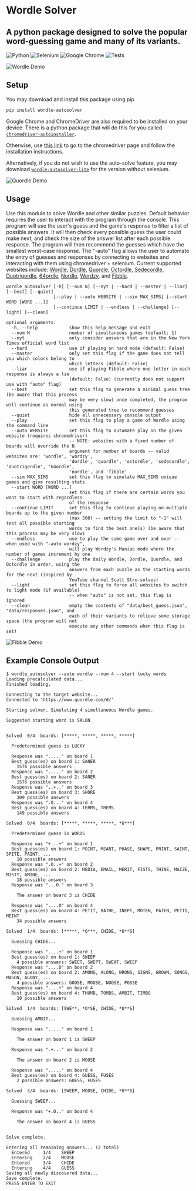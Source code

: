 # Wordle Solver
## A python package designed to solve the popular word-guessing game and many of its variants.

![Python](https://img.shields.io/badge/python-3670A0?style=style-plastic-03650f&logo=python&logoColor=ffdd54) ![Selenium](https://img.shields.io/badge/-selenium-%43B02A?style=style-plastic-03650f&logo=selenium&logoColor=white) ![Google Chrome](https://img.shields.io/badge/Google%20Chrome-4285F4?style=style-plastic-03650f&logo=GoogleChrome&logoColor=white) ![Tests](https://github.com/pueblak/wordle-autosolver/actions/workflows/tests.yml/badge.svg)

![Wordle Demo](img/wordle-demo.gif)

## Setup
You may download and install this package using pip
```bash
pip install wordle-autosolver
```
Google Chrome and ChromeDriver are also required to be installed on your device. There is a python package that will do this for you called [`chromedriver-autoinstaller`](https://pypi.org/project/chromedriver-autoinstaller/).

Otherwise, use [this link](https://chromedriver.chromium.org/getting-started) to go to the chromedriver page and follow the installation instructions.

Alternatively, if you do not wish to use the auto-solve feature, you may download [`wordle-autosolver-lite`](https://pypi.org/project/wordle-autosolver-lite/) for the version without selenium.

![Quordle Demo](img/quordle-demo.gif)

## Usage
Use this module to solve Wordle and other similar puzzles. Default behavior requires the user to interact with the program through the console. This program will use the user's guess and the game's response to filter a list of possible answers. It will then check every possible guess the user could make next, and check the size of the answer list after each possible response. The program will then recommend the guesses which have the smallest worst-case response. The "-auto" flag allows the user to automate the entry of guesses and responses by connecting to websites and interacting with them using chromedriver + selenium. Current supported websites include: [Wordle](www.nytimes.com/games/wordle/index.html), [Dordle](zaratustra.itch.io/dordle), [Quordle](www.quordle.com), [Octordle](octordle.com), [Sedecordle](www.sedecordle.com), [Duotrigordle](duotrigordle.com), [64ordle](64ordle.au), [Nordle](www.nordle.us), [Wordzy](wordzmania.com/Wordzy), and [Fibble](fibble.xyz).
```
wordle_autosolver [-h] [--num N] [--nyt | --hard | --master | --liar] [--best] [--quiet]
                  [--play | --auto WEBSITE | --sim MAX_SIMS] [--start WORD [WORD ...]]
                  [--continue LIMIT | --endless | --challenge] [--light] [--clean]

optional arguments:
  -h, --help            show this help message and exit
  --num N               number of simultaneous games (default: 1)
  --nyt                 only consider answers that are in the New York Times official word list
  --hard                use if playing on hard mode (default: False)
  --master              only set this flag if the game does not tell you which colors belong to
                        which letters (default: False)
  --liar                use if playing Fibble where one letter in each response is always a lie
                        (default: False) (currently does not support use with "auto" flag)
  --best                set this flag to generate a minimal guess tree (be aware that this process
                        may be very slow) once completed, the program will continue as normal using 
                        this generated tree to recommend guesses
  --quiet               hide all unnecessary console output
  --play                set this flag to play a game of Wordle using the command line
  --auto WEBSITE        set this flag to automate play on the given website (requires chromedriver)
                        -- NOTE: websites with a fixed number of boards will override the N
                        argument for number of boards -- valid websites are: 'wordle', 'wordzy',
                        'dordle', 'quordle', 'octordle', 'sedecordle', 'duotrigordle', '64ordle',
                        'nordle', and 'fibble'
  --sim MAX_SIMS        set this flag to simulate MAX_SIMS unique games and give resulting stats
  --start WORD [WORD ...]
                        set this flag if there are certain words you want to start with regardless
                        of the response
  --continue LIMIT      set this flag to continue playing on multiple boards up to the given number
                        (max 500) -- setting the limit to "-1" will test all possible starting
                        words to find the best one(s) (be aware that this process may be very slow)
  --endless             use to play the same game over and over -- when used with "-auto wordzy",
                        will play Wordzy's Maniac mode where the number of games increment by one
  --challenge           play the daily Wordle, Dordle, Quordle, and Octordle in order, using the
                        answers from each puzzle as the starting words for the next (inspired by
                        YouTube channel Scott Stro-solves)
  --light               set this flag to force all websites to switch to light mode (if available)
                        -- when "auto" is not set, this flag is ignored
  --clean               empty the contents of "data/best_guess.json", "data/responses.json", and
                        each of their variants to relieve some storage space (the program will not
                        execute any other commands when this flag is set)
```

![Fibble Demo](img/fibble-demo.gif)

## Example Console Output
```
$ wordle_autosolver --auto wordle --num 4 --start lucky words
Loading precalculated data...
Finished loading.

Connecting to the target website...
Connected to 'https://www.quordle.com/#/'

Starting solver. Simulating 4 simultaneous Wordle games.

Suggested starting word is SALON


Solved  0/4  boards: [*****, *****, *****, *****]

  Predetermined guess is LUCKY

  Response was "....." on board 1
  Best guess(es) on board 1: SANER
    1576 possible answers
  Response was "....." on board 2
  Best guess(es) on board 2: SANER
    1576 possible answers
  Response was "..+.." on board 3
  Best guess(es) on board 3: SHORE
    309 possible answers
  Response was ".O..." on board 4
  Best guess(es) on board 4: TERMS, TREMS
    149 possible answers

Solved  0/4  boards: [*****, *****, *****, *U***]

  Predetermined guess is WORDS

  Response was "+...+" on board 1
  Best guess(es) on board 1: POINT, MEANT, PHASE, SHAPE, PRINT, SAINT, SPITE, PAINT, ...
    18 possible answers
  Response was ".O..+" on board 2
  Best guess(es) on board 2: MEDIA, EMAIL, MERIT, FISTS, THINE, MAIZE, MISTY, AMINE, ...
    18 possible answers
  Response was "...O." on board 3

    The answer on board 3 is CHIDE

  Response was "....O" on board 4
  Best guess(es) on board 4: PETIT, BATHE, INEPT, MOTEN, PATEN, PETTI, MEINT
    34 possible answers

Solved  1/4  boards: [*****, *O***, CHIDE, *U**S]

  Guessing CHIDE...

  Response was "....+" on board 1
  Best guess(es) on board 1: SWEEP
    4 possible answers: SWEET, SWEPT, SWEAT, SWEEP
  Response was "....O" on board 2
  Best guess(es) on board 2: AMONG, ALONG, WRONG, SIGNS, GROWN, SONGS, MASON, AGONY, ...
    4 possible answers: GOOSE, MOOSE, NOOSE, POSSE
  Response was "....+" on board 4
  Best guess(es) on board 4: THUMB, TOMBS, AMBIT, TIMBO
    10 possible answers

Solved  1/4  boards: [SWE**, *O*SE, CHIDE, *U**S]

  Guessing AMBIT...

  Response was "....." on board 1

    The answer on board 1 is SWEEP

  Response was ".+..." on board 2

    The answer on board 2 is MOOSE

  Response was "....." on board 4
  Best guess(es) on board 4: GUESS, FUSES
    2 possible answers: GUESS, FUSES

Solved  3/4  boards: [SWEEP, MOOSE, CHIDE, *U**S]

  Guessing SWEEP...

  Response was "+.O.." on board 4

    The answer on board 4 is GUESS


Solve complete.

Entering all remaining answers... (2 total)
  Entered     1/4    SWEEP
  Entering    2/4    MOOSE
  Entered     3/4    CHIDE
  Entering    4/4    GUESS
Saving all newly discovered data...
Save complete.
PRESS ENTER TO EXIT
```
